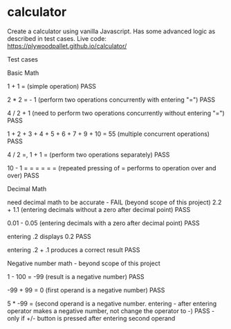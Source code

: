 # calculator

Create a calculator using vanilla Javascript. Has some advanced logic as described in test cases. 
Live code: https://plywoodpallet.github.io/calculator/

Test cases

Basic Math

1 + 1 = (simple operation) PASS

2 * 2 = - 1 (perform two operations concurrently with entering "=") PASS

4 / 2 + 1 (need to perform two operations concurrently without entering "=") PASS

1 + 2 + 3 + 4 + 5 + 6 + 7 + 9 + 10 = 55 (multiple concurrent operations) PASS

4 / 2 =, 1 + 1 = (perform two operations separately) PASS

10 - 1 = = = = = = (repeated pressing of = performs to operation over and over) PASS


Decimal Math

need decimal math to be accurate - FAIL (beyond scope of this project)
2.2 + 1.1 (entering decimals without a zero after decimal point) PASS

0.01 - 0.05 (entering decimals with a zero after decimal point) PASS 

entering .2 displays 0.2 PASS

entering .2 + .1 produces a correct result PASS


Negative number math - beyond scope of this project

1 - 100 = -99 (result is a negative number) PASS 

-99 + 99 = 0 (first operand is a negative number) PASS

5 * -99 = (second operand is a negative number. entering - after entering operator makes a negative number, not change the operator to -) PASS - only if +/- button is pressed after entering second operand
